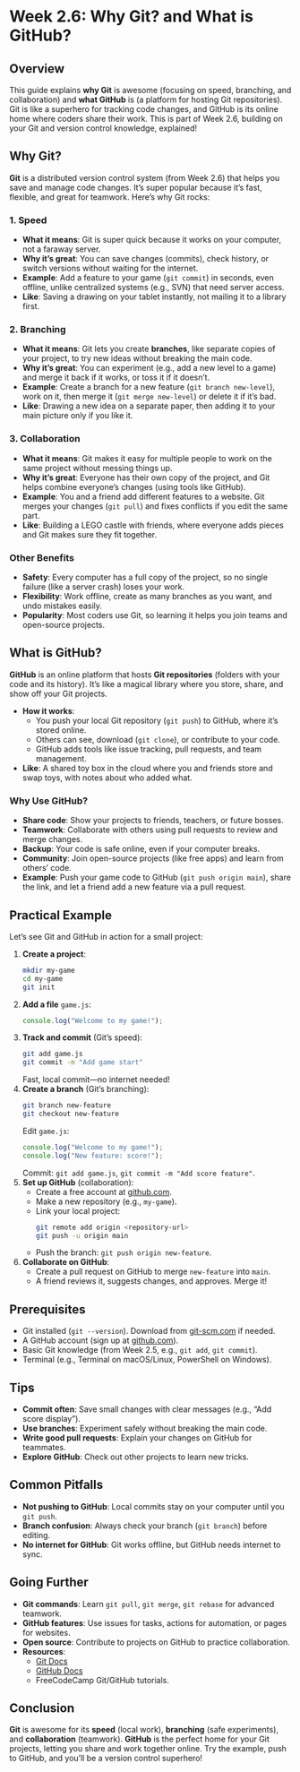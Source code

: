 # Week 2.6: Why Git? and What is GitHub?

## Overview
This guide explains **why Git** is awesome (focusing on speed, branching, and collaboration) and **what GitHub** is (a platform for hosting Git repositories). Git is like a superhero for tracking code changes, and GitHub is its online home where coders share their work. This is part of Week 2.6, building on your Git and version control knowledge, explained!

## Why Git?
**Git** is a distributed version control system (from Week 2.6) that helps you save and manage code changes. It’s super popular because it’s fast, flexible, and great for teamwork. Here’s why Git rocks:

### 1. **Speed**
- **What it means**: Git is super quick because it works on your computer, not a faraway server.
- **Why it’s great**: You can save changes (commits), check history, or switch versions without waiting for the internet.
- **Example**: Add a feature to your game (`git commit`) in seconds, even offline, unlike centralized systems (e.g., SVN) that need server access.
- **Like**: Saving a drawing on your tablet instantly, not mailing it to a library first.

### 2. **Branching**
- **What it means**: Git lets you create **branches**, like separate copies of your project, to try new ideas without breaking the main code.
- **Why it’s great**: You can experiment (e.g., add a new level to a game) and merge it back if it works, or toss it if it doesn’t.
- **Example**: Create a branch for a new feature (`git branch new-level`), work on it, then merge it (`git merge new-level`) or delete it if it’s bad.
- **Like**: Drawing a new idea on a separate paper, then adding it to your main picture only if you like it.

### 3. **Collaboration**
- **What it means**: Git makes it easy for multiple people to work on the same project without messing things up.
- **Why it’s great**: Everyone has their own copy of the project, and Git helps combine everyone’s changes (using tools like GitHub).
- **Example**: You and a friend add different features to a website. Git merges your changes (`git pull`) and fixes conflicts if you edit the same part.
- **Like**: Building a LEGO castle with friends, where everyone adds pieces and Git makes sure they fit together.

### Other Benefits
- **Safety**: Every computer has a full copy of the project, so no single failure (like a server crash) loses your work.
- **Flexibility**: Work offline, create as many branches as you want, and undo mistakes easily.
- **Popularity**: Most coders use Git, so learning it helps you join teams and open-source projects.

## What is GitHub?
**GitHub** is an online platform that hosts **Git repositories** (folders with your code and its history). It’s like a magical library where you store, share, and show off your Git projects.

- **How it works**:
  - You push your local Git repository (`git push`) to GitHub, where it’s stored online.
  - Others can see, download (`git clone`), or contribute to your code.
  - GitHub adds tools like issue tracking, pull requests, and team management.
- **Like**: A shared toy box in the cloud where you and friends store and swap toys, with notes about who added what.

### Why Use GitHub?
- **Share code**: Show your projects to friends, teachers, or future bosses.
- **Teamwork**: Collaborate with others using pull requests to review and merge changes.
- **Backup**: Your code is safe online, even if your computer breaks.
- **Community**: Join open-source projects (like free apps) and learn from others’ code.
- **Example**: Push your game code to GitHub (`git push origin main`), share the link, and let a friend add a new feature via a pull request.

## Practical Example
Let’s see Git and GitHub in action for a small project:
1. **Create a project**:
   ```bash
   mkdir my-game
   cd my-game
   git init
   ```
2. **Add a file** `game.js`:
   ```javascript
   console.log("Welcome to my game!");
   ```
3. **Track and commit** (Git’s speed):
   ```bash
   git add game.js
   git commit -m "Add game start"
   ```
   Fast, local commit—no internet needed!
4. **Create a branch** (Git’s branching):
   ```bash
   git branch new-feature
   git checkout new-feature
   ```
   Edit `game.js`:
   ```javascript
   console.log("Welcome to my game!");
   console.log("New feature: score!");
   ```
   Commit: `git add game.js`, `git commit -m "Add score feature"`.
5. **Set up GitHub** (collaboration):
   - Create a free account at [github.com](https://github.com).
   - Make a new repository (e.g., `my-game`).
   - Link your local project:
     ```bash
     git remote add origin <repository-url>
     git push -u origin main
     ```
   - Push the branch: `git push origin new-feature`.
6. **Collaborate on GitHub**:
   - Create a pull request on GitHub to merge `new-feature` into `main`.
   - A friend reviews it, suggests changes, and approves. Merge it!

## Prerequisites
- Git installed (`git --version`). Download from [git-scm.com](https://git-scm.com/downloads) if needed.
- A GitHub account (sign up at [github.com](https://github.com)).
- Basic Git knowledge (from Week 2.5, e.g., `git add`, `git commit`).
- Terminal (e.g., Terminal on macOS/Linux, PowerShell on Windows).

## Tips
- **Commit often**: Save small changes with clear messages (e.g., “Add score display”).
- **Use branches**: Experiment safely without breaking the main code.
- **Write good pull requests**: Explain your changes on GitHub for teammates.
- **Explore GitHub**: Check out other projects to learn new tricks.

## Common Pitfalls
- **Not pushing to GitHub**: Local commits stay on your computer until you `git push`.
- **Branch confusion**: Always check your branch (`git branch`) before editing.
- **No internet for GitHub**: Git works offline, but GitHub needs internet to sync.

## Going Further
- **Git commands**: Learn `git pull`, `git merge`, `git rebase` for advanced teamwork.
- **GitHub features**: Use issues for tasks, actions for automation, or pages for websites.
- **Open source**: Contribute to projects on GitHub to practice collaboration.
- **Resources**:
  - [Git Docs](https://git-scm.com/doc)
  - [GitHub Docs](https://docs.github.com/)
  - FreeCodeCamp Git/GitHub tutorials.

## Conclusion
**Git** is awesome for its **speed** (local work), **branching** (safe experiments), and **collaboration** (teamwork). **GitHub** is the perfect home for your Git projects, letting you share and work together online. Try the example, push to GitHub, and you’ll be a version control superhero!